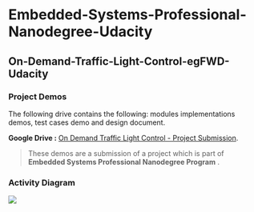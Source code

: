 # Embedded-Systems-Professional-Nanodegree-Udacity
## On-Demand-Traffic-Light-Control-egFWD-Udacity
### Project Demos

The following drive contains the following: modules implementations demos, test cases demo and design document.

**Google Drive :** [On Demand Traffic Light Control - Project Submission](https://drive.google.com/drive/folders/1e1qIBxVcvUJuRhsH8vMlGvKt_yfeCAiq?usp=sharing).

> These demos are a submission of a project which is part of **Embedded Systems Professional Nanodegree Program** .

### Activity Diagram

![](https://33333.cdn.cke-cs.com/kSW7V9NHUXugvhoQeFaf/images/656eaa932e27a3a68d6c44ae5e6c4d7d159672989665b995.PNG)
